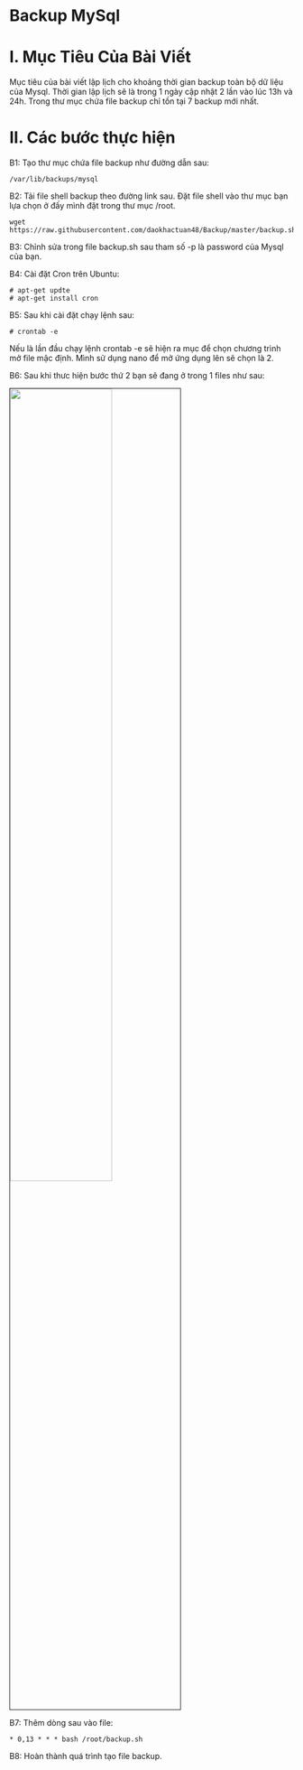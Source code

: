 Backup MySql 
======



# I. Mục Tiêu Của Bài Viết
  Mục tiêu của bài viết lập lịch cho khoảng thời gian backup toàn bộ dữ liệu của Mysql. 
  Thời gian lập lịch sẽ là trong 1 ngày cập nhật 2 lần vào lúc 13h và 24h. Trong thư mục chứa file backup chỉ tồn tại 7 backup mới nhất.

# II. Các bước thực hiện
  B1: Tạo thư mục chứa file backup như đường dẫn sau: 
  
    /var/lib/backups/mysql
  
  B2: Tải file shell backup theo đường link sau. Đặt file shell vào thư mục bạn lựa chọn ở đấy mình đặt trong thư mục /root. 
  
    wget https://raw.githubusercontent.com/daokhactuan48/Backup/master/backup.sh
  
  B3: Chỉnh sửa trong file backup.sh sau tham số -p là password của Mysql của bạn.  
  
  B4: Cài đặt Cron trên Ubuntu: 

    # apt-get updte 
    # apt-get install cron 
  
  B5: Sau khi cài đặt chạy lệnh sau: 
  
    # crontab -e 
  
  Nếu là lần đầu chạy lệnh    crontab -e sẽ hiện ra mục để chọn chương trình mở file mậc định. Mình sử dụng nano để mở ứng dụng lên sẽ chọn là 2. 
  
  B6: Sau khi thưc hiện bước thứ 2 bạn sẽ đang ở trong 1 files như sau: 
  
  <img src=http://i.imgur.com/9Zxbipj.png width="60%" height="60%" border="1">
  
  B7: Thêm dòng sau vào file: 
  
    * 0,13 * * * bash /root/backup.sh 
    
  B8: Hoàn thành quá trình tạo file backup.
  
  
